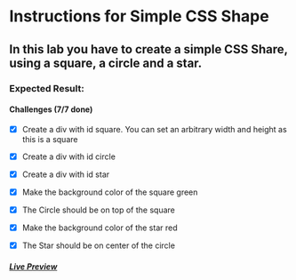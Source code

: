 # Instructions for Simple CSS Shape

## In this lab you have to create a simple CSS Share, using a square, a circle and a star.

### Expected Result:

#### Challenges (7/7 done)

- [x] Create a div with id square. You can set an arbitrary width and height as this is a square

- [x] Create a div with id circle

- [x] Create a div with id star

- [x] Make the background color of the square green

- [x] The Circle should be on top of the square

- [x] Make the background color of the star red

- [x] The Star should be on center of the circle

##### [Live Preview]()